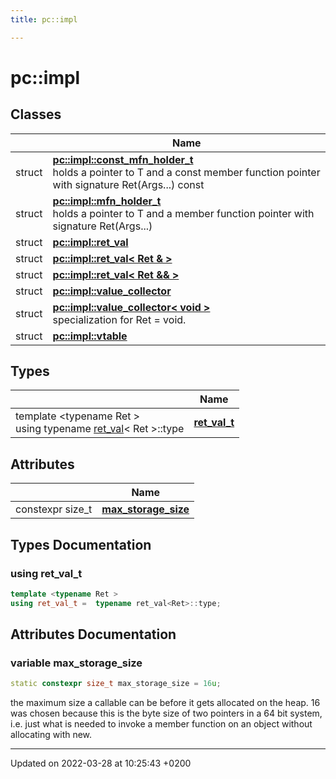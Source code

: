```yaml
---
title: pc::impl

---
```


# pc::impl



## Classes

|                | Name           |
| -------------- | -------------- |
| struct | **[pc::impl::const_mfn_holder_t](structpc_1_1impl_1_1const__mfn__holder__t.md)** <br>holds a pointer to T and a const member function pointer with signature Ret(Args...) const  |
| struct | **[pc::impl::mfn_holder_t](structpc_1_1impl_1_1mfn__holder__t.md)** <br>holds a pointer to T and a member function pointer with signature Ret(Args...)  |
| struct | **[pc::impl::ret_val](structpc_1_1impl_1_1ret__val.md)**  |
| struct | **[pc::impl::ret_val< Ret & >](structpc_1_1impl_1_1ret__val_3_01_ret_01_6_01_4.md)**  |
| struct | **[pc::impl::ret_val< Ret && >](structpc_1_1impl_1_1ret__val_3_01_ret_01_6_6_01_4.md)**  |
| struct | **[pc::impl::value_collector](structpc_1_1impl_1_1value__collector.md)**  |
| struct | **[pc::impl::value_collector< void >](structpc_1_1impl_1_1value__collector_3_01void_01_4.md)** <br>specialization for Ret = void.  |
| struct | **[pc::impl::vtable](structpc_1_1impl_1_1vtable.md)**  |

## Types

|                | Name           |
| -------------- | -------------- |
| template <typename Ret \> <br>using typename [ret_val](structpc_1_1impl_1_1ret__val.md)< Ret >::type | **[ret_val_t](namespacepc_1_1impl.md#using-ret-val-t)**  |

## Attributes

|                | Name           |
| -------------- | -------------- |
| constexpr size_t | **[max_storage_size](namespacepc_1_1impl.md#variable-max-storage-size)**  |

## Types Documentation

### using ret_val_t

```cpp
template <typename Ret >
using ret_val_t =  typename ret_val<Ret>::type;
```




## Attributes Documentation

### variable max_storage_size

```cpp
static constexpr size_t max_storage_size = 16u;
```


the maximum size a callable can be before it gets allocated on the heap. 16 was chosen because this is the byte size of two pointers in a 64 bit system, i.e. just what is needed to invoke a member function on an object without allocating with new. 





-------------------------------

Updated on 2022-03-28 at 10:25:43 +0200
